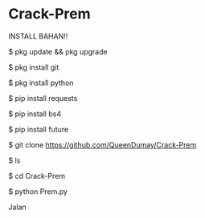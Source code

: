 # Crack-Prem

INSTALL BAHAN!!

$ pkg update && pkg upgrade

$ pkg install git

$ pkg install python

$ pip install requests

$ pip install bs4

$ pip install future

$ git clone https://github.com/QueenDumay/Crack-Prem

$ ls

$ cd Crack-Prem

$ python Prem.py

Jalan

